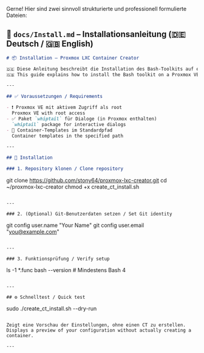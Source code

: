 Gerne! Hier sind zwei sinnvoll strukturierte und professionell formulierte Dateien:

## 📄 `docs/Install.md` – Installationsanleitung (🇩🇪 Deutsch / 🇬🇧 English)

```markdown
# 📦 Installation – Proxmox LXC Container Creator

🇩🇪 Diese Anleitung beschreibt die Installation des Bash-Toolkits auf einem Proxmox VE Host.
🇬🇧 This guide explains how to install the Bash toolkit on a Proxmox VE host.

---

## ✅ Voraussetzungen / Requirements

- ❗ Proxmox VE mit aktivem Zugriff als root
  Proxmox VE with root access
- ✅ Paket `whiptail` für Dialoge (in Proxmox enthalten)
  `whiptail` package for interactive dialogs
- 📂 Container-Templates im Standardpfad
  Container templates in the specified path

---

## 🧭 Installation

### 1. Repository klonen / Clone repository

```
git clone https://github.com/stony64/proxmox-lxc-creator.git
cd ~/proxmox-lxc-creator
chmod +x create_ct_install.sh
```

---

### 2. (Optional) Git-Benutzerdaten setzen / Set Git identity

```
git config user.name "Your Name"
git config user.email "you@example.com"
```

---

### 3. Funktionsprüfung / Verify setup

```
ls -1 *.func
bash --version   # Mindestens Bash 4
```

---

## ⚙️ Schnelltest / Quick test

```
sudo ./create_ct_install.sh --dry-run
```

Zeigt eine Vorschau der Einstellungen, ohne einen CT zu erstellen.
Displays a preview of your configuration without actually creating a container.

---
```

